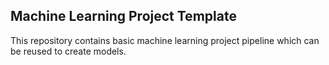 ## Machine Learning Project Template

This repository contains basic machine learning project pipeline which can be reused to create models.
